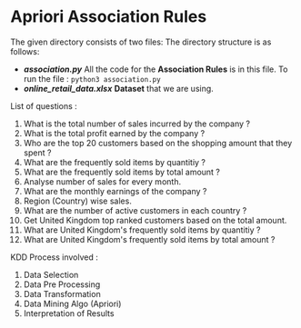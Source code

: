 # Apriori Association Rules
The given directory consists of two files:
The directory structure is as follows:
- **_association.py_** All the code for the **Association Rules** is in this file. To run the file : `python3 association.py`
- **_online_retail_data.xlsx_** **Dataset** that we are using.

List of questions :
1. What is the total number of sales incurred by the company ?
2. What is the total profit earned by the company ?
3. Who are the top 20 customers based on the shopping amount that they spent ?
4. What are the frequently sold items by quantitiy ?
5. What are the frequently sold items by total amount ?
6. Analyse number of sales for every month.
7. What are the monthly earnings of the company ?
8. Region (Country) wise sales.
9. What are the number of active customers in each country ?
10. Get United Kingdom top ranked customers based on the total amount.
11. What are United Kingdom's frequently sold items by quantitiy ?
12. What are United Kingdom's frequently sold items by total amount ?

KDD Process involved :
1. Data Selection
2. Data Pre Processing
3. Data Transformation
4. Data Mining Algo (Apriori)
5. Interpretation of Results
